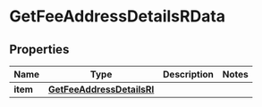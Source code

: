 

# GetFeeAddressDetailsRData


## Properties

| Name | Type | Description | Notes |
|------------ | ------------- | ------------- | -------------|
|**item** | [**GetFeeAddressDetailsRI**](GetFeeAddressDetailsRI.md) |  |  |



